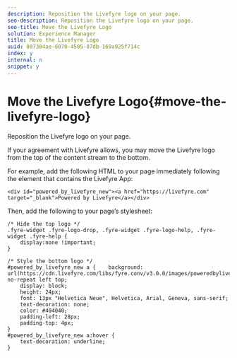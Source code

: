 ```yaml
---
description: Reposition the Livefyre logo on your page.
seo-description: Reposition the Livefyre logo on your page.
seo-title: Move the Livefyre Logo
solution: Experience Manager
title: Move the Livefyre Logo
uuid: 807304ae-6070-4505-87db-169a925f714c
index: y
internal: n
snippet: y
---
```


# Move the Livefyre Logo{#move-the-livefyre-logo}

Reposition the Livefyre logo on your page.

If your agreement with Livefyre allows, you may move the Livefyre logo from the top of the content stream to the bottom.

For example, add the following HTML to your page immediately following the element that contains the Livefyre App:

```
<div id="powered_by_livefyre_new"><a href="https://livefyre.com" target="_blank">Powered by Livefyre</a></div>
```

Then, add the following to your page’s stylesheet:

```
/* Hide the top logo */ 
.fyre-widget .fyre-logo-drop, .fyre-widget .fyre-logo-help, .fyre-widget .fyre-help { 
    display:none !important; 
} 
  
/* Style the bottom logo */ 
#powered_by_livefyre_new a {    background: url(https://cdn.livefyre.com/libs/fyre.conv/v3.0.0/images/poweredbylivefyre.png) no-repeat left top; 
    display: block; 
    height: 24px; 
    font: 13px "Helvetica Neue", Helvetica, Arial, Geneva, sans-serif; 
    text-decoration: none; 
    color: #404040; 
    padding-left: 28px; 
    padding-top: 4px; 
} 
#powered_by_livefyre_new a:hover { 
    text-decoration: underline; 
}
```

